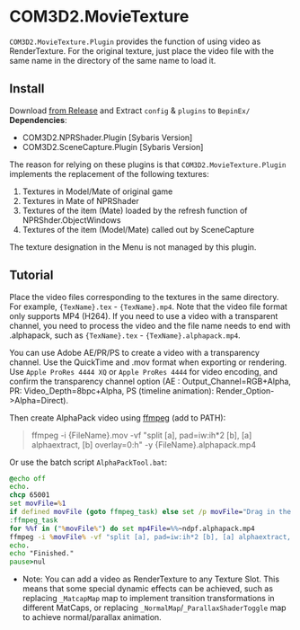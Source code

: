 # COM3D2.MovieTexture

`COM3D2.MovieTexture.Plugin` provides the function of using video as RenderTexture.
For the original texture, just place the video file with the same name in the directory of the same name to load it.

## Install

Download [from Release](https://github.com/silver1145/COM3D2.MovieTexture/releases) and Extract `config` & `plugins` to `BepinEx/`
**Dependencies**:

* COM3D2.NPRShader.Plugin [Sybaris Version]
* COM3D2.SceneCapture.Plugin [Sybaris Version]

The reason for relying on these plugins is that `COM3D2.MovieTexture.Plugin` implements the replacement of the following textures:

1. Textures in Model/Mate of original game
2. Textures in Mate of NPRShader
3. Textures of the item (Mate) loaded by the refresh function of NPRShder.ObjectWindows
4. Textures of the item (Model/Mate) called out by SceneCapture

The texture designation in the Menu is not managed by this plugin.

## Tutorial

Place the video files corresponding to the textures in the same directory. For example, `{TexName}.tex` - `{TexName}.mp4`. Note that the video file format only supports MP4 (H264).
If you need to use a video with a transparent channel, you need to process the video and the file name needs to end with .alphapack, such as `{TexName}.tex` - `{TexName}.alphapack.mp4`.

You can use Adobe AE/PR/PS to create a video with a transparency channel. Use the QuickTime and .mov format when exporting or rendering. Use `Apple ProRes 4444 XQ` or `Apple ProRes 4444` for video encoding, and confirm the transparency channel option (AE : Output_Channel=RGB+Alpha, PR: Video_Depth=8bpc+Alpha, PS (timeline animation): Render_Option->Alpha=Direct).

Then create AlphaPack video using [ffmpeg](https://www.ffmpeg.org/download.html) (add to PATH):
> ffmpeg -i {FileName}.mov -vf "split [a], pad=iw:ih*2 [b], [a] alphaextract, [b] overlay=0:h" -y {FileName}.alphapack.mp4

Or use the batch script `AlphaPackTool.bat`:

```bat
@echo off
echo.
chcp 65001
set movFile=%1
if defined movFile (goto ffmpeg_task) else set /p movFile="Drag in the mov file with a transparent channel and press Enter:"
:ffmpeg_task
for %%f in ("%movFile%") do set mp4File=%%~ndpf.alphapack.mp4
ffmpeg -i %movFile% -vf "split [a], pad=iw:ih*2 [b], [a] alphaextract, [b] overlay=0:h" -y %mp4File%
echo.
echo "Finished."
pause>nul
```

* Note: You can add a video as RenderTexture to any Texture Slot. This means that some special dynamic effects can be achieved, such as replacing `_MatcapMap` map to implement transition transformations in different MatCaps, or replacing `_NormalMap`/`_ParallaxShaderToggle` map to achieve normal/parallax animation.
